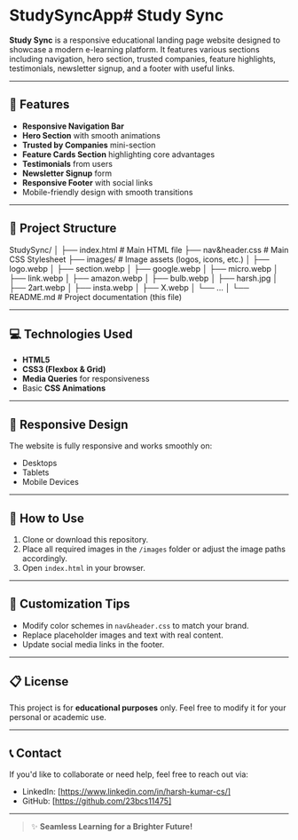 # StudySyncApp# Study Sync

**Study Sync** is a responsive educational landing page website designed to showcase a modern e-learning platform. It features various sections including navigation, hero section, trusted companies, feature highlights, testimonials, newsletter signup, and a footer with useful links.

---

## 🚀 Features

- **Responsive Navigation Bar**
- **Hero Section** with smooth animations
- **Trusted by Companies** mini-section
- **Feature Cards Section** highlighting core advantages
- **Testimonials** from users
- **Newsletter Signup** form
- **Responsive Footer** with social links
- Mobile-friendly design with smooth transitions

---

## 📂 Project Structure

StudySync/
│
├── index.html # Main HTML file
├── nav&header.css # Main CSS Stylesheet
├── images/ # Image assets (logos, icons, etc.)
│ ├── logo.webp
│ ├── section.webp
│ ├── google.webp
│ ├── micro.webp
│ ├── link.webp
│ ├── amazon.webp
│ ├── bulb.webp
│ ├── harsh.jpg
│ ├── 2art.webp
│ ├── insta.webp
│ ├── X.webp
│ └── ...
│
└── README.md # Project documentation (this file)

---

## 💻 Technologies Used

- **HTML5**
- **CSS3 (Flexbox & Grid)**
- **Media Queries** for responsiveness
- Basic **CSS Animations**

---

## 📱 Responsive Design

The website is fully responsive and works smoothly on:
- Desktops
- Tablets
- Mobile Devices

---

## 📝 How to Use

1. Clone or download this repository.
2. Place all required images in the `/images` folder or adjust the image paths accordingly.
3. Open `index.html` in your browser.

---

## 🎨 Customization Tips

- Modify color schemes in `nav&header.css` to match your brand.
- Replace placeholder images and text with real content.
- Update social media links in the footer.

---

## 📋 License

This project is for **educational purposes** only. Feel free to modify it for your personal or academic use.

---

## 📞 Contact

If you'd like to collaborate or need help, feel free to reach out via:

- LinkedIn: [https://www.linkedin.com/in/harsh-kumar-cs/]
- GitHub: [https://github.com/23bcs11475]

---

> ✨ **Seamless Learning for a Brighter Future!**
